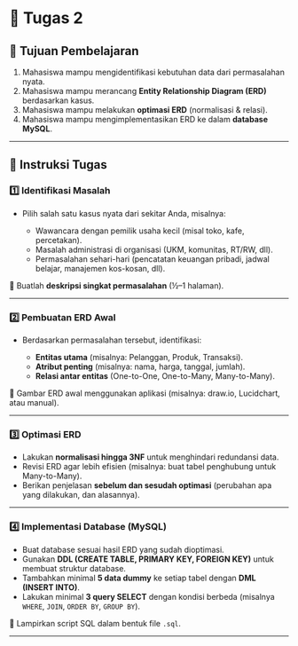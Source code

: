 

# 📌 Tugas 2
## 🎯 Tujuan Pembelajaran

1. Mahasiswa mampu mengidentifikasi kebutuhan data dari permasalahan nyata.
2. Mahasiswa mampu merancang **Entity Relationship Diagram (ERD)** berdasarkan kasus.
3. Mahasiswa mampu melakukan **optimasi ERD** (normalisasi & relasi).
4. Mahasiswa mampu mengimplementasikan ERD ke dalam **database MySQL**.

---

## 📝 Instruksi Tugas

### 1️⃣ Identifikasi Masalah

* Pilih salah satu kasus nyata dari sekitar Anda, misalnya:

  * Wawancara dengan pemilik usaha kecil (misal toko, kafe, percetakan).
  * Masalah administrasi di organisasi (UKM, komunitas, RT/RW, dll).
  * Permasalahan sehari-hari (pencatatan keuangan pribadi, jadwal belajar, manajemen kos-kosan, dll).

📌 Buatlah **deskripsi singkat permasalahan** (½–1 halaman).

---

### 2️⃣ Pembuatan ERD Awal

* Berdasarkan permasalahan tersebut, identifikasi:

  * **Entitas utama** (misalnya: Pelanggan, Produk, Transaksi).
  * **Atribut penting** (misalnya: nama, harga, tanggal, jumlah).
  * **Relasi antar entitas** (One-to-One, One-to-Many, Many-to-Many).

📌 Gambar ERD awal menggunakan aplikasi (misalnya: draw\.io, Lucidchart, atau manual).

---

### 3️⃣ Optimasi ERD

* Lakukan **normalisasi hingga 3NF** untuk menghindari redundansi data.
* Revisi ERD agar lebih efisien (misalnya: buat tabel penghubung untuk Many-to-Many).
* Berikan penjelasan **sebelum dan sesudah optimasi** (perubahan apa yang dilakukan, dan alasannya).

---

### 4️⃣ Implementasi Database (MySQL)

* Buat database sesuai hasil ERD yang sudah dioptimasi.
* Gunakan **DDL (CREATE TABLE, PRIMARY KEY, FOREIGN KEY)** untuk membuat struktur database.
* Tambahkan minimal **5 data dummy** ke setiap tabel dengan **DML (INSERT INTO)**.
* Lakukan minimal **3 query SELECT** dengan kondisi berbeda (misalnya `WHERE`, `JOIN`, `ORDER BY`, `GROUP BY`).

📌 Lampirkan script SQL dalam bentuk file `.sql`.

---